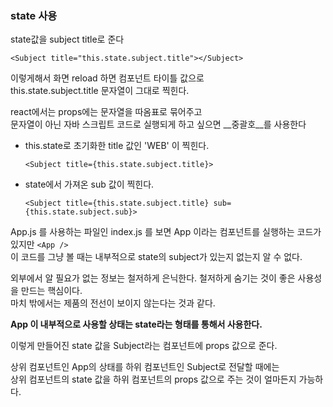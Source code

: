 ### state 사용

state값을 subject title로 준다

    <Subject title="this.state.subject.title"></Subject>

이렇게해서 화면 reload 하면 <Subject /> 컴포넌트 타이틀 값으로<br>
this.state.subject.title 문자열이 그대로 찍힌다.

react에서는 props에는 문자열을 따옴표로 묶어주고<br>
문자열이 아닌 자바 스크립트 코드로 실행되게 하고 싶으면 __중괄호__를 사용한다

- this.state로 초기화한 title 값인 'WEB' 이 찍힌다.

      <Subject title={this.state.subject.title}>
    
- state에서 가져온 sub 값이 찍힌다.

      <Subject title={this.state.subject.title} sub={this.state.subject.sub}>

App.js 를 사용하는 파일인 index.js 를 보면 App 이라는 컴포넌트를 실행하는 코드가 있지만 `<App />`<br>
이 코드를 그냥 볼 때는 내부적으로 state의 subject가 있는지 없는지 알 수 없다.<br>

외부에서 알 필요가 없는 정보는 철저하게 은닉한다. 철저하게 숨기는 것이 좋은 사용성을 만드는 핵심이다.<br>
마치 밖에서는 제품의 전선이 보이지 않는다는 것과 같다.

**App 이 내부적으로 사용할 상태는 state라는 형태를 통해서 사용한다.**

이렇게 만들어진 state 값을 Subject라는 컴포넌트에 props 값으로 준다.

상위 컴포넌트인 App의 상태를 하위 컴포넌트인 Subject로 전달할 때에는<br>
상위 컴포넌트의 state 값을 하위 컴포넌트의 props 값으로 주는 것이 얼마든지 가능하다.
